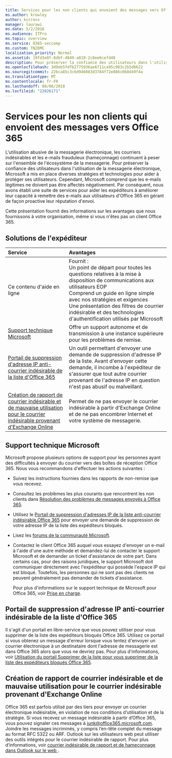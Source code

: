 ```yaml
---
title: Services pour les non clients qui envoient des messages vers Office 365
ms.author: krowley
author: kccross
manager: laurawi
ms.date: 5/2/2016
ms.audience: ITPro
ms.topic: overview
ms.service: O365-seccomp
ms.custom: TN2DMC
localization_priority: Normal
ms.assetid: 19fd3e0f-8dbf-4049-a810-2c8ee6cefd48
description: Pour préserver la confiance des utilisateurs dans l'utilisation de la messagerie électronique, Microsoft a mis en place diverses stratégies et technologies pour aider à protéger ses utilisateurs.
ms.openlocfilehash: 3d9eb5fdfb2775936ae6711ca95c983c2b5d6622
ms.sourcegitcommit: 22bca85c3c6d946083d3784f72e886c068d49f4a
ms.translationtype: MT
ms.contentlocale: fr-FR
ms.lasthandoff: 08/06/2018
ms.locfileid: "22026171"
---
```

# <a name="services-for-non-customers-sending-mail-to-office-365"></a>Services pour les non clients qui envoient des messages vers Office 365
  
L'utilisation abusive de la messagerie électronique, les courriers indésirables et les e-mails frauduleux (hameçonnage) continuent à peser sur l'ensemble de l'écosystème de la messagerie. Pour préserver la confiance des utilisateurs dans l'utilisation de la messagerie électronique, Microsoft a mis en place diverses stratégies et technologies pour aider à protéger ses utilisateurs. Cependant, Microsoft comprend que les e-mails légitimes ne doivent pas être affectés négativement. Par conséquent, nous avons établi une suite de services pour aider les expéditeurs à améliorer leur capacité à remettre des e-mails aux utilisateurs d'Office 365 en gérant de façon proactive leur réputation d'envoi.
  
Cette présentation fournit des informations sur les avantages que nous fournissons à votre organisation, même si vous n'êtes pas un client Office 365.
  
## <a name="sender-solutions"></a>Solutions de l'expéditeur
<a name="sectionSection0"> </a>

|**Service**|**Avantages**|
|:-----|:-----|
|Ce contenu d'aide en ligne  <br/> | Fournit :  <br/>  Un point de départ pour toutes les questions relatives à la mise à disposition de communications aux utilisateurs EOP  <br/>  Comprend un guide en ligne simple avec nos stratégies et exigences  <br/>  Une présentation des filtres de courrier indésirable et des technologies d'authentification utilisés par Microsoft  <br/> |
|[Support technique Microsoft](services-for-non-customers.md#AboutSupport) <br/> |Offre un support autonome et de transmission à une instance supérieure pour les problèmes de remise.  <br/> |
|[Portail de suppression d'adresse IP anti-courrier indésirable de la liste d'Office 365](services-for-non-customers.md#DelistPortal) <br/> |Un outil permettant d'envoyer une demande de suppression d'adresse IP de la liste. Avant d'envoyer cette demande, il incombe à l'expéditeur de s'assurer que tout autre courrier provenant de l'adresse IP en question n'est pas abusif ou malveillant.  <br/> |
|[Création de rapport de courrier indésirable et de mauvaise utilisation pour le courrier indésirable provenant d'Exchange Online](services-for-non-customers.md#ReportOurJunk) <br/> |Permet de ne pas envoyer le courrier indésirable à partir d'Exchange Online et de ne pas encombrer Internet et votre système de messagerie.  <br/> |
   
## <a name="microsoft-support"></a>Support technique Microsoft
<a name="AboutSupport"> </a>

Microsoft propose plusieurs options de support pour les personnes ayant des difficultés à envoyer du courrier vers des boîtes de réception Office 365. Nous vous recommandons d'effectuer les actions suivantes :
  
- Suivez les instructions fournies dans les rapports de non-remise que vous recevez.
    
- Consultez les problèmes les plus courants que rencontrent les non clients dans [Résolution des problèmes de messages envoyés à Office 365](troubleshooting-mail-sent-to-office-365.md).
    
- Utilisez le [Portail de suppression d'adresses IP de la liste anti-courrier indésirable Office 365](https://sender.office.com) pour envoyer une demande de suppression de votre adresse IP de la liste des expéditeurs bloqués. 
    
- Lisez les [forums de la communauté Microsoft](https://community.office365.com/en-us/f/).
    
- Contactez le client Office 365 auquel vous essayez d'envoyer un e-mail à l'aide d'une autre méthode et demandez-lui de contacter le support Microsoft et de demander un ticket d'assistance de votre part. Dans certains cas, pour des raisons juridiques, le support Microsoft doit communiquer directement avec l'expéditeur qui possède l'espace IP qui est bloqué. Toutefois, les personnes qui ne sont pas des clients ne peuvent généralement pas demander de tickets d'assistance.
    
     Pour plus d'informations sur le support technique de Microsoft pour Office 365, voir [Prise en charge](https://technet.microsoft.com/library/office-365-support.aspx).
    
## <a name="office-365-anti-spam-ip-delist-portal"></a>Portail de suppression d'adresse IP anti-courrier indésirable de la liste d'Office 365
<a name="DelistPortal"> </a>

Il s'agit d'un portail en libre-service que vous pouvez utiliser pour vous supprimer de la liste des expéditeurs bloqués Office 365. Utilisez ce portail si vous obtenez un message d'erreur lorsque vous tentez d'envoyer un courrier électronique à un destinataire dont l'adresse de messagerie est dans Office 365 alors que vous ne devriez pas. Pour plus d'informations, voir [Utilisation du portail Supprimer de la liste pour vous supprimer de la liste des expéditeurs bloqués Office 365](use-the-delist-portal-to-remove-yourself-from-the-office-365-blocked-senders-lis.md).
  
## <a name="abuse-and-spam-reporting-for-junk-email-originating-from-exchange-online"></a>Création de rapport de courrier indésirable et de mauvaise utilisation pour le courrier indésirable provenant d'Exchange Online
<a name="ReportOurJunk"> </a>

Office 365 est parfois utilisé par des tiers pour envoyer un courrier électronique indésirable, en violation de nos conditions d’utilisation et de la stratégie. Si vous recevez un message indésirable à partir d’Office 365, vous pouvez signaler ces messages à [junk@office365.microsoft.com](mailto:junk@office365.microsoft.com). Joindre les messages incriminés, y compris l’en-tête complet du message au format RFC 5322 ou ARF. Outlook sur les utilisateurs web peut utiliser des outils intégrés pour le courrier indésirable de rapport. Pour plus d’informations, voir [courrier indésirable de rapport et de hameçonnage dans Outlook sur le web ](report-junk-email-and-phishing-scams-in-outlook-on-the-web-eop.md).
  

